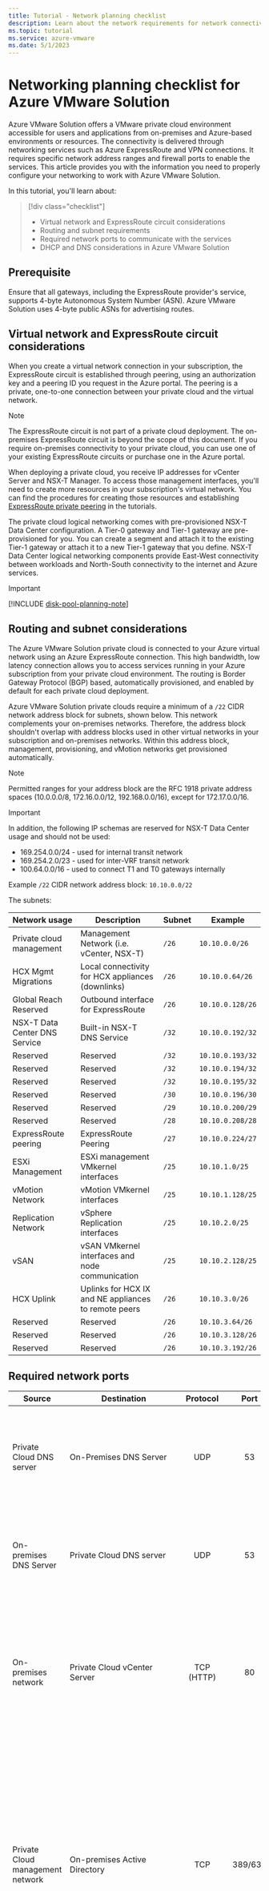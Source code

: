 ```yaml
---
title: Tutorial - Network planning checklist
description: Learn about the network requirements for network connectivity and network ports on Azure VMware Solution.
ms.topic: tutorial
ms.service: azure-vmware
ms.date: 5/1/2023
---
```


# Networking planning checklist for Azure VMware Solution 

Azure VMware Solution offers a VMware private cloud environment accessible for users and applications from on-premises and Azure-based environments or resources. The connectivity is delivered through networking services such as Azure ExpressRoute and VPN connections. It requires specific network address ranges and firewall ports to enable the services. This article provides you with the information you need to properly configure your networking to work with Azure VMware Solution.

In this tutorial, you'll learn about:

> [!div class="checklist"]
> * Virtual network and ExpressRoute circuit considerations
> * Routing and subnet requirements
> * Required network ports to communicate with the services
> * DHCP and DNS considerations in Azure VMware Solution

## Prerequisite
Ensure that all gateways, including the ExpressRoute provider's service, supports 4-byte Autonomous System Number (ASN). Azure VMware Solution uses 4-byte public ASNs for advertising routes.

## Virtual network and ExpressRoute circuit considerations
When you create a virtual network connection in your subscription, the ExpressRoute circuit is established through peering, using an authorization key and a peering ID you request in the Azure portal. The peering is a private, one-to-one connection between your private cloud and the virtual network.

> [!NOTE] 
> The ExpressRoute circuit is not part of a private cloud deployment. The on-premises ExpressRoute circuit is beyond the scope of this document. If you require on-premises connectivity to your private cloud, you can use one of your existing ExpressRoute circuits or purchase one in the Azure portal.

When deploying a private cloud, you receive IP addresses for vCenter Server and NSX-T Manager. To access those management interfaces, you'll need to create more resources in your subscription's virtual network. You can find the procedures for creating those resources and establishing [ExpressRoute private peering](tutorial-expressroute-global-reach-private-cloud.md) in the tutorials.

The private cloud logical networking comes with pre-provisioned NSX-T Data Center configuration. A Tier-0 gateway and Tier-1 gateway are pre-provisioned for you. You can create a segment and attach it to the existing Tier-1 gateway or attach it to a new Tier-1 gateway that you define. NSX-T Data Center logical networking components provide East-West connectivity between workloads and North-South connectivity to the internet and Azure services.

>[!IMPORTANT]
>[!INCLUDE [disk-pool-planning-note](includes/disk-pool-planning-note.md)] 

## Routing and subnet considerations
The Azure VMware Solution private cloud is connected to your Azure virtual network using an Azure ExpressRoute connection. This high bandwidth, low latency connection allows you to access services running in your Azure subscription from your private cloud environment. The routing is Border Gateway Protocol (BGP) based, automatically provisioned, and enabled by default for each private cloud deployment. 

Azure VMware Solution private clouds require a minimum of a `/22` CIDR network address block for subnets, shown below. This network complements your on-premises networks. Therefore, the address block shouldn't overlap with address blocks used in other virtual networks in your subscription and on-premises networks. Within this address block, management, provisioning, and vMotion networks get provisioned automatically.

>[!NOTE]
>Permitted ranges for your address block are the RFC 1918 private address spaces (10.0.0.0/8, 172.16.0.0/12, 192.168.0.0/16), except for 172.17.0.0/16.

>[!IMPORTANT]
>In addition, the following IP schemas are reserved for NSX-T Data Center usage and should not be used:
> * 169.254.0.0/24 - used for internal transit network
> * 169.254.2.0/23 - used for inter-VRF transit network
> * 100.64.0.0/16 - used to connect T1 and T0 gateways internally

Example `/22` CIDR network address block:  `10.10.0.0/22`

The subnets:

| Network usage                 | Description                                          | Subnet | Example          |
| ----------------------------- | ---------------------------------------------------- | ------ | ---------------- |
| Private cloud management      | Management Network (i.e. vCenter, NSX-T)             | `/26`  | `10.10.0.0/26`   |
| HCX Mgmt Migrations           | Local connectivity for HCX appliances (downlinks)    | `/26`  | `10.10.0.64/26`  |
| Global Reach Reserved         | Outbound interface for ExpressRoute                  | `/26`  | `10.10.0.128/26` |
| NSX-T Data Center DNS Service | Built-in NSX-T DNS Service                           | `/32`  | `10.10.0.192/32` |
| Reserved                      | Reserved                                             | `/32`  | `10.10.0.193/32` |
| Reserved                      | Reserved                                             | `/32`  | `10.10.0.194/32` |
| Reserved                      | Reserved                                             | `/32`  | `10.10.0.195/32` |
| Reserved                      | Reserved                                             | `/30`  | `10.10.0.196/30` |
| Reserved                      | Reserved                                             | `/29`  | `10.10.0.200/29` |
| Reserved                      | Reserved                                             | `/28`  | `10.10.0.208/28` |
| ExpressRoute peering          | ExpressRoute Peering                                 | `/27`  | `10.10.0.224/27` |
| ESXi Management               | ESXi management VMkernel interfaces                  | `/25`  | `10.10.1.0/25`   |
| vMotion Network               | vMotion VMkernel interfaces                          | `/25`  | `10.10.1.128/25` |
| Replication Network           | vSphere Replication interfaces                       | `/25`  | `10.10.2.0/25`   |
| vSAN                          | vSAN VMkernel interfaces and node communication      | `/25`  | `10.10.2.128/25` |
| HCX Uplink                    | Uplinks for HCX IX and NE appliances to remote peers | `/26`  | `10.10.3.0/26`   |
| Reserved                      | Reserved                                             | `/26`  | `10.10.3.64/26`  |
| Reserved                      | Reserved                                             | `/26`  | `10.10.3.128/26` |
| Reserved                      | Reserved                                             | `/26`  | `10.10.3.192/26` |



## Required network ports

| Source | Destination | Protocol | Port | Description  | 
| ------ | ----------- | :------: | :---:| ------------ | 
| Private Cloud DNS server | On-Premises DNS Server | UDP | 53 | DNS Client - Forward requests from Private Cloud vCenter Server for any on-premises DNS queries (check DNS section below) |  
| On-premises DNS Server   | Private Cloud DNS server | UDP | 53 | DNS Client - Forward requests from on-premises services to Private Cloud DNS servers (check DNS section below) |  
| On-premises network  | Private Cloud vCenter Server  | TCP (HTTP)  | 80 | vCenter Server requires port 80 for direct HTTP connections. Port 80 redirects requests to HTTPS port 443. This redirection helps if you use `http://server` instead of `https://server`.  |  
| Private Cloud management network | On-premises Active Directory  | TCP  | 389/636 | These ports are open to allow communications for Azure VMware Solutions vCenter Server to communicate to any on-premises Active Directory/LDAP server(s).  These port(s) are optional - for configuring on-premises AD as an identity source on the Private Cloud vCenter. Port 636 is recommended for security purposes. |  
| Private Cloud management network | On-premises Active Directory Global Catalog  | TCP  | 3268/3269 | These ports are open to allow communications for Azure VMware Solutions vCenter Server to communicate to any on-premises Active Directory/LDAP global catalog server(s).  These port(s) are optional - for configuring on-premises AD as an identity source on the Private Cloud vCenter Server. Port 3269 is recommended for security purposes. |  
| On-premises network  | Private Cloud vCenter Server  | TCP (HTTPS)  | 443 | This port allows you to access vCenter Server from an on-premises network. The default port that the vCenter Server system uses to listen for connections from the vSphere Client. To enable the vCenter Server system to receive data from the vSphere Client, open port 443 in the firewall. The vCenter Server system also uses port 443 to monitor data transfer from SDK clients. |  
| On-premises network  | HCX Cloud Manager  | TCP (HTTPS) | 9443 | HCX Cloud Manager virtual appliance management interface for HCX system configuration. |
| On-premises Admin Network  | HCX Cloud Manager | SSH | 22 | Administrator SSH access to HCX Cloud Manager virtual appliance. |
| HCX Manager | Interconnect (HCX-IX) | TCP (HTTPS) | 8123 | HCX Bulk Migration Control |
| HCX Manager | Interconnect (HCX-IX), Network Extension (HCX-NE) | TCP (HTTPS) | 9443 | Send management instructions to the local HCX Interconnect using the REST API. |
| Interconnect (HCX-IX)| L2C | TCP (HTTPS) | 443 | Send management instructions from Interconnect to L2C when L2C uses the same path as the Interconnect. |
| HCX Manager, Interconnect (HCX-IX) | ESXi Hosts | TCP | 80,443,902 | Management and OVF deployment. |
| Interconnect (HCX-IX), Network Extension (HCX-NE) at Source| Interconnect (HCX-IX), Network Extension (HCX-NE) at Destination| UDP | 4500 | Required for IPSEC<br>   Internet key exchange (IKEv2) to encapsulate workloads for the bidirectional tunnel. Network Address Translation-Traversal (NAT-T) is also supported. |
| On-premises Interconnect (HCX-IX) | Cloud Interconnect (HCX-IX) | UDP | 500 | Required for IPSEC<br> Internet key exchange (ISAKMP) for the bidirectional tunnel. |
| On-premises vCenter Server network | Private Cloud management network | TCP | 8000 |  vMotion of VMs from on-premises vCenter Server to Private Cloud vCenter Server   |
| HCX Connector | connect.hcx.vmware.com<br> hybridity.depot.vmware.com | TCP | 443 | `connect` is needed to validate license key.<br> `hybridity` is needed for updates. |

There can be more items to consider when it comes to firewall rules, this is intended to give common rules for common scenarios. Note that when source and destination say "on-premises," this is only important if you have a firewall that inspects flows within your datacenter. If you do not have a firewall that inspects between on-premises components, you can ignore those rules as they would not be needed.

[Full list of VMware HCX port requirements](https://ports.esp.vmware.com/home/VMware-HCX)

## DHCP and DNS resolution considerations

[!INCLUDE [dhcp-dns-in-azure-vmware-solution-description](includes/dhcp-dns-in-azure-vmware-solution-description.md)]


## Next steps

In this tutorial, you learned about the considerations and requirements for deploying an Azure VMware Solution private cloud. Once you have the proper networking in place, continue to the next tutorial to create your Azure VMware Solution private cloud.

> [!div class="nextstepaction"]
> [Create an Azure VMware Solution private cloud](tutorial-create-private-cloud.md)
